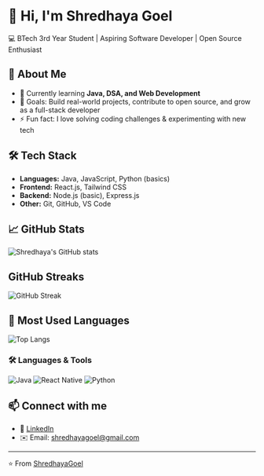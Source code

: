 # 👋 Hi, I'm Shredhaya Goel  

💻 BTech 3rd Year Student | Aspiring Software Developer | Open Source Enthusiast  

## 🚀 About Me
- 🌱 Currently learning **Java, DSA, and Web Development**  
- 🎯 Goals: Build real-world projects, contribute to open source, and grow as a full-stack developer  
- ⚡ Fun fact: I love solving coding challenges & experimenting with new tech  

## 🛠️ Tech Stack
- **Languages:** Java, JavaScript, Python (basics)  
- **Frontend:** React.js, Tailwind CSS  
- **Backend:** Node.js (basic), Express.js  
- **Other:** Git, GitHub, VS Code  

## 📈 GitHub Stats
![Shredhaya's GitHub stats](https://github-readme-stats.vercel.app/api?username=ShredhayaGoel&show_icons=true&theme=radical)

## GitHub Streaks 
![GitHub Streak](https://github-readme-streak-stats.herokuapp.com/?user=ShredhayaGoel&theme=radical)

## 🌟 Most Used Languages
![Top Langs](https://github-readme-stats.vercel.app/api/top-langs/?username=ShredhayaGoel&layout=compact&theme=radical)

### 🛠️ Languages & Tools
![Java](https://img.shields.io/badge/Java-ED8B00?style=for-the-badge&logo=java&logoColor=white)
![React Native](https://img.shields.io/badge/React_Native-20232A?style=for-the-badge&logo=react&logoColor=61DAFB)
![Python](https://img.shields.io/badge/Python-3776AB?style=for-the-badge&logo=python&logoColor=white)


## 📫 Connect with me
- 💼 [LinkedIn](https://www.linkedin.com/in/shredhaya-goel-3b984b28a)  
- ✉️ Email: shredhayagoel@gmail.com  

---
⭐️ From [ShredhayaGoel](https://github.com/ShredhayaGoel)
